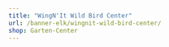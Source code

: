 ```yaml
---
title: "WingN'It Wild Bird Center"
url: /banner-elk/wingnit-wild-bird-center/
shop: Garten-Center
---
```

